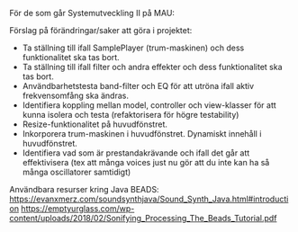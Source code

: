 
För de som går Systemutveckling II på MAU:

Förslag på förändringar/saker att göra i projektet:
* Ta ställning till ifall SamplePlayer (trum-maskinen) och dess funktionalitet ska tas bort.
* Ta ställning till ifall filter och andra effekter och dess funktionalitet ska tas bort.
* Användbarhetstesta band-filter och EQ för att utröna ifall aktiv frekvensomfång ska ändras.
* Identifiera koppling mellan model, controller och view-klasser för att kunna isolera och testa (refaktorisera för högre testability)
* Resize-funktionalitet på huvudfönstret.
* Inkorporera trum-maskinen i huvudfönstret. Dynamiskt innehåll i huvudfönstret.
* Identifiera vad som är prestandakrävande och ifall det går att effektivisera (tex att många voices just nu gör att du inte kan ha så många oscillatorer samtidigt)

Användbara resurser kring Java BEADS:
https://evanxmerz.com/soundsynthjava/Sound_Synth_Java.html#introduction
https://emptyurglass.com/wp-content/uploads/2018/02/Sonifying_Processing_The_Beads_Tutorial.pdf
